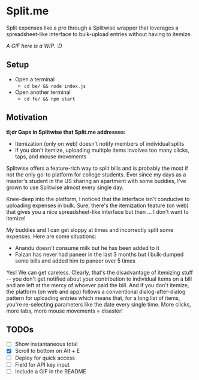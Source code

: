 # Split.me

Split expenses like a pro through a Splitwise wrapper that leverages a spreadsheet-like interface to bulk-upload entries without having to itemize.

_A GIF here is a WIP. :D_

## Setup

* Open a terminal
    * `cd be/ && node index.js`
* Open another terminal
    * `cd fe/ && npm start`

## Motivation

**tl;dr Gaps in Splitwise that Split.me addresses:**

* Itemization (only on web) doesn't notify members of individual splits
* If you don't itemize, uploading multiple items involves too many clicks, taps, and mouse movements

Splitwise offers a feature-rich way to split bills and is probably the most if not the only go-to platform for college students. Ever since my days as a master's student in the US sharing an apartment with some buddies, I've grown to use Splitwise almost every single day.

Knee-deep into the platform, I noticed that the interface isn't conducive to uploading expenses in bulk. Sure, there's the itemization feature (on web) that gives you a nice spreadsheet-like interface but then ... I don't want to itemize!

My buddies and I can get sloppy at times and incorrectly split some expenses. Here are some situations:

* Anandu doesn't consume milk but he has been added to it
* Faizan has never had paneer in the last 3 months but I bulk-dumped some bills and added him to paneer over 5 times

Yes! We can get careless. Clearly, that's the disadvantage of itemizing stuff -- you don't get notified about your contribution to individual items on a bill and are left at the mercy of whoever paid the bill. And if you don't itemize, the platform (on web and app) follows a conventional dialog-after-dialog pattern for uploading entries which means that, for a long list of items, you're re-selecting parameters like the date every single time. More clicks, more tabs, more mouse movements = disaster!

## TODOs

- [ ] Show instantaneous total
- [x] Scroll to bottom on Alt + E
- [ ] Deploy for quick access
- [ ] Field for API key input
- [ ] Include a GIF in the README
